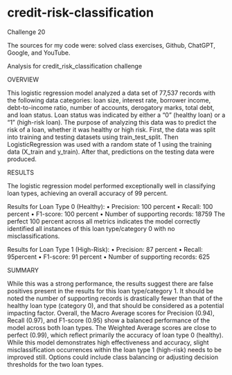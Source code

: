 # credit-risk-classification
Challenge 20

The sources for my code were: solved class exercises, Github, ChatGPT, Google, and YouTube. 

Analysis for credit_risk_classification challenge

OVERVIEW

This logistic regression model analyzed a data set of 77,537 records with the following data categories: loan size, interest rate, borrower income, debt-to-income ratio, number of accounts, derogatory marks, total debt, and loan status. Loan status was indicated by either a “0” (healthy loan) or a “1” (high-risk loan). 
The purpose of analyzing this data was to predict the risk of a loan, whether it was healthy or high risk. First, the data was split into training and testing datasets using train_test_split. Then LogisticRegression was used with a random state of 1 using the training data (X_train and y_train). After that, predictions on the testing data were produced. 

RESULTS

The logistic regression model performed exceptionally well in classifying loan types, achieving an overall accuracy of 99 percent. 

Results for Loan Type 0 (Healthy):
•	Precision: 100 percent
•	Recall: 100 percent
•	F1-score: 100 percent
•	Number of supporting records: 18759
The perfect 100 percent across all metrics indicates the model correctly identified all instances of this loan type/category 0 with no misclassifications. 

Results for Loan Type 1 (High-Risk):
•	Precision: 87 percent
•	Recall: 95percent
•	F1-score: 91 percent
•	Number of supporting records: 625

SUMMARY

While this was a strong performance, the results suggest there are false positives present in the results for this loan type/category 1. It should be noted the number of supporting records is drastically fewer than that of the healthy loan type (category 0), and that should be considered as a potential impacting factor.
Overall, the Macro Average scores for Precision (0.94), Recall (0.97), and F1-score (0.95) show a balanced performance of the model across both loan types. The Weighted Average scores are close to perfect (0.99), which reflect primarily the accuracy of loan type 0 (healthy). While this model demonstrates high effectiveness and accuracy, slight misclassification occurrences within the loan type 1 (high-risk) needs to be improved still. Options could include class balancing or adjusting decision thresholds for the two loan types. 
